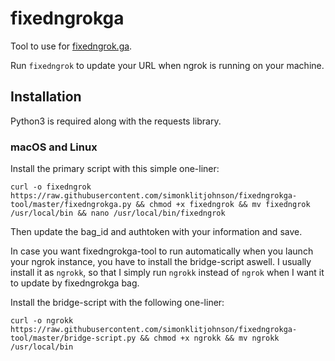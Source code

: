 # fixedngrokga

Tool to use for [fixedngrok.ga](http://fixedngrok.ga).

Run `fixedngrok` to update your URL when ngrok is running on your machine.

## Installation

Python3 is required along with the requests library.

### macOS and Linux
Install the primary script with this simple one-liner:

`curl -o fixedngrok https://raw.githubusercontent.com/simonklitjohnson/fixedngrokga-tool/master/fixedngrokga.py && chmod +x fixedngrok && mv fixedngrok /usr/local/bin && nano /usr/local/bin/fixedngrok`

Then update the bag_id and authtoken with your information and save.

In case you want fixedngrokga-tool to run automatically when you launch your ngrok instance, you have to install the bridge-script aswell. I usually install it as `ngrokk`, so that I simply run `ngrokk` instead of `ngrok` when I want it to update by fixedngrokga bag.

Install the bridge-script with the following one-liner:

`curl -o ngrokk https://raw.githubusercontent.com/simonklitjohnson/fixedngrokga-tool/master/bridge-script.py && chmod +x ngrokk && mv ngrokk /usr/local/bin`
